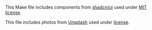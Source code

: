 This Make file includes components from [shadcn/ui](https://ui.shadcn.com/) used under [MIT license](https://github.com/shadcn-ui/ui/blob/main/LICENSE.md).

This file includes photos from [Unsplash](https://unsplash.com) used under [license](https://unsplash.com/license).